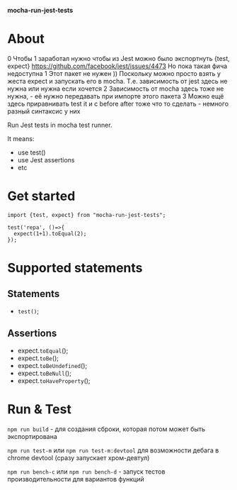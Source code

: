 **mocha-run-jest-tests**

# About
0 Чтобы 1 заработал нужно чтобы из Jest можно было экспортнуть {test, expect} https://github.com/facebook/jest/issues/4473 Но пока такая фича недоступна
1 Этот пакет не нужен )) Поскольку можно просто взять у жеста expect и запускать его в mocha. Т.е. зависимость от jest здесь не нужна или нужна если хочется
2 Зависимость от mocha здесь тоже не нужна, - её нужно передавать при импорте этого пакета
3 Можно ещё здесь приравнивать test it и c before after тоже что то сделать - немного разный синтаксис у них

Run Jest tests in mocha test runner.

It means:
- use test()
- use Jest assertions
- etc

# Get started
```
import {test, expect} from "mocha-run-jest-tests";

test('repa', ()=>{
  expect(1+1).toEqual(2);
});
```

# Supported statements
## Statements
- `test()`;
## Assertions
- expect.`toEqual`();
- expect.`toBe`();
- expect.`toBeUndefined`();
- expect.`toBeNull`();
- expect.`toHaveProperty`();


# Run & Test
`npm run build` - для создания сброки, которая потом может быть экспортирована

`npm run test-m` или `npm run test-m:devtool` для возможности дебага в chrome devtool (сразу запускает хром-девтул)

`npm run bench-c` или `npm run bench-d` - запуск тестов производительности для вариантов функций


